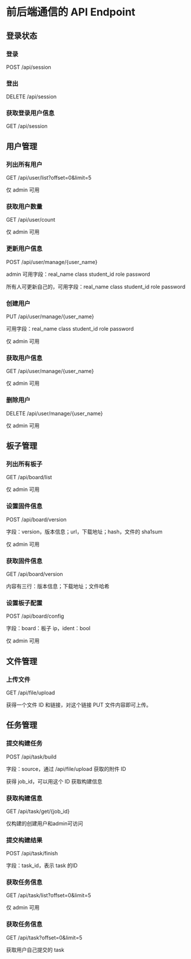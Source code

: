 # 前后端通信的 API Endpoint

## 登录状态

### 登录

POST /api/session

### 登出

DELETE /api/session

### 获取登录用户信息

GET /api/session

## 用户管理

### 列出所有用户

GET /api/user/list?offset=0&limit=5

仅 admin 可用

### 获取用户数量

GET /api/user/count

仅 admin 可用

### 更新用户信息

POST /api/user/manage/{user_name}

admin 可用字段：real_name class student_id role password

所有人可更新自己的，可用字段：real_name class student_id role password

### 创建用户

PUT /api/user/manage/{user_name}

可用字段：real_name class student_id role password

仅 admin 可用

### 获取用户信息

GET /api/user/manage/{user_name}

仅 admin 可用

### 删除用户

DELETE /api/user/manage/{user_name}

仅 admin 可用

## 板子管理

### 列出所有板子

GET /api/board/list

仅 admin 可用

### 设置固件信息

POST /api/board/version

字段：version，版本信息；url，下载地址；hash，文件的 sha1sum

仅 admin 可用

### 获取固件信息

GET /api/board/version

内容有三行：版本信息；下载地址；文件哈希

### 设置板子配置

POST /api/board/config

字段：board：板子 ip，ident：bool 

仅 admin 可用

## 文件管理

### 上传文件

GET /api/file/upload

获得一个文件 ID 和链接，对这个链接 PUT 文件内容即可上传。

## 任务管理

### 提交构建任务

POST /api/task/build

字段：source，通过 /api/file/upload 获取的附件 ID

获得 job_id，可以用这个 ID 获取构建信息

### 获取构建信息

GET /api/task/get/{job_id}

仅构建的创建用户和admin可访问

### 提交构建结果

POST /api/task/finish

字段：task_id，表示 task 的ID

### 获取任务信息

GET /api/task/list?offset=0&limit=5

仅 admin 可用

### 获取任务信息

GET /api/task?offset=0&limit=5

获取用户自己提交的 task